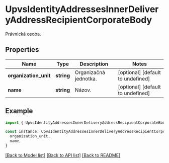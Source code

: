 # UpvsIdentityAddressesInnerDeliveryAddressRecipientCorporateBody

Právnická osoba.

## Properties

| Name                  | Type       | Description           | Notes                             |
| --------------------- | ---------- | --------------------- | --------------------------------- |
| **organization_unit** | **string** | Organizačná jednotka. | [optional] [default to undefined] |
| **name**              | **string** | Názov.                | [optional] [default to undefined] |

## Example

```typescript
import { UpvsIdentityAddressesInnerDeliveryAddressRecipientCorporateBody } from './api'

const instance: UpvsIdentityAddressesInnerDeliveryAddressRecipientCorporateBody = {
  organization_unit,
  name,
}
```

[[Back to Model list]](../README.md#documentation-for-models) [[Back to API list]](../README.md#documentation-for-api-endpoints) [[Back to README]](../README.md)
